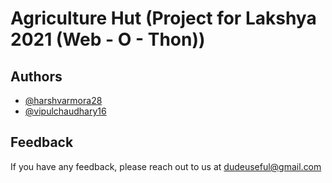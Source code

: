 
# Agriculture Hut (Project for Lakshya 2021 (Web - O - Thon))

## Authors

- [@harshvarmora28](https://www.github.com/harshvarmora28)
- [@vipulchaudhary16](https://www.github.com/vipulchaudhary16)

  
## Feedback

If you have any feedback, please reach out to us at dudeuseful@gmail.com
